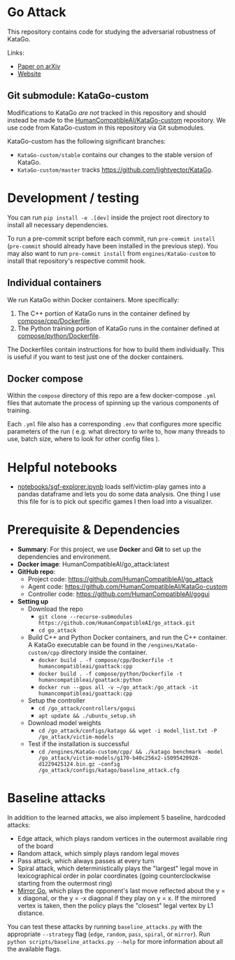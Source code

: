 # Go Attack

This repository contains code for studying the adversarial robustness of KataGo.

Links:
* [Paper on arXiv](https://arxiv.org/abs/2211.00241)
* [Website](https://goattack.alignmentfund.org/)

## Git submodule: KataGo-custom

Modifications to KataGo *are not* tracked in this repository and should instead be made to the [HumanCompatibleAI/KataGo-custom](https://github.com/HumanCompatibleAI/KataGo-custom) repository. We use code from KataGo-custom in this repository via Git submodules.

KataGo-custom has the following significant branches:

- `KataGo-custom/stable` contains our changes to the stable version of KataGo.
- `KataGo-custom/master` tracks https://github.com/lightvector/KataGo.

# Development / testing

You can run `pip install -e .[dev]` inside the project root directory to install all necessary dependencies.

To run a pre-commit script before each commit, run `pre-commit install` (`pre-commit` should already have been installed in the previous step).
You may also want to run `pre-commit install` from `engines/KataGo-custom` to install that repository's respective commit hook.

## Individual containers

We run KataGo within Docker containers.
More specifically:
1. The C++ portion of KataGo runs in the container defined by [compose/cpp/Dockerfile](compose/cpp/Dockerfile).
2. The Python training portion of KataGo runs in the container defined at [compose/python/Dockerfile](compose/python/Dockerfile).

The Dockerfiles contain instructions for how to build them individually. This is useful if you want to test just one of the docker containers.

## Docker compose

Within the `compose` directory of this repo are a few docker-compose `.yml` files
that automate the process of spinning up the various components of training.

Each `.yml` file also has a corresponding `.env` that configures more specific
parameters of the run (
    e.g. what directory to write to,
    how many threads to use,
    batch size,
    where to look for other config files
).

# Helpful notebooks

- [notebooks/sgf-explorer.ipynb](notebooks/sgf-explorer.ipynb) loads self/victim-play games into a pandas dataframe and lets you do some data analysis. One thing I use this file for is to pick out specific games I then load into a visualizer.

# Prerequisite & Dependencies

- **Summary**: For this project, we use **Docker** and **Git** to set up the dependencies and environment.
- **Docker image**: HumanCompatibleAI/go_attack:latest
- **GitHub repo**:
    - Project code: https://github.com/HumanCompatibleAI/go_attack
    - Agent code: https://github.com/HumanCompatibleAI/KataGo-custom
    - Controller code: https://github.com/HumanCompatibleAI/gogui
- **Setting up**
    - Download the repo
        - `git clone --recurse-submodules https://github.com/HumanCompatibleAI/go_attack.git`
        - `cd go_attack`
    - Build C++ and Python Docker containers, and run the C++ container. A KataGo executable can be found in the `/engines/KataGo-custom/cpp` directory inside the container.
        - `docker build . -f compose/cpp/Dockerfile -t humancompatibleai/goattack:cpp`
        - `docker build . -f compose/python/Dockerfile -t humancompatibleai/goattack:python`
        - `docker run --gpus all -v ~/go_attack:/go_attack -it humancompatibleai/goattack:cpp`
    - Setup the controller
        - `cd /go_attack/controllers/gogui`
        - `apt update && ./ubuntu_setup.sh`
    - Download model weights
        - `cd /go_attack/configs/katago && wget -i model_list.txt -P /go_attack/victim-models`
    - Test if the installation is successful
        - `cd /engines/KataGo-custom/cpp/ && ./katago benchmark -model /go_attack/victim-models/g170-b40c256x2-s5095420928-d1229425124.bin.gz -config /go_attack/configs/katago/baseline_attack.cfg`

# Baseline attacks

In addition to the learned attacks, we also implement 5 baseline, hardcoded attacks:
- Edge attack, which plays random vertices in the outermost available ring of the board
- Random attack, which simply plays random legal moves
- Pass attack, which always passes at every turn
- Spiral attack, which deterministically plays the "largest" legal move in lexicographical order in polar coordinates (going counterclockwise starting from the outermost ring)
- [Mirror Go](https://en.wikipedia.org/wiki/Mirror_Go), which plays the opponent's last move reflected about the y = x diagonal, or the y = -x diagonal if they play on y = x. If the mirrored vertex is taken, then the policy plays the "closest" legal vertex by L1 distance.

You can test these attacks by running `baseline_attacks.py` with the appropriate `--strategy` flag (`edge`, `random`, `pass`, `spiral`, or `mirror`). Run `python scripts/baseline_attacks.py --help` for more information about all the available flags.
